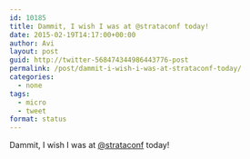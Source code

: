 ```yaml
---
id: 10185
title: Dammit, I wish I was at @strataconf today!
date: 2015-02-19T14:17:00+00:00
author: Avi
layout: post
guid: http://twitter-568474344986443776-post
permalink: /post/dammit-i-wish-i-was-at-strataconf-today/
categories:
  - none
tags:
  - micro
  - tweet
format: status
---
```

Dammit, I wish I was at [@strataconf](http://twitter.com/strataconf) today!